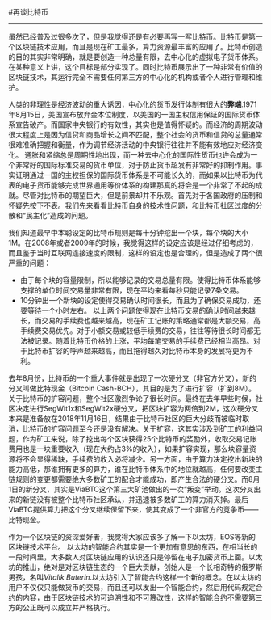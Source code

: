 #再谈比特币
***

虽然已经普及过很多次了，但是我觉得还是有必要再写一写比特币。比特币是第一个区块链技术应用，而且是现在矿工最多，算力资源最丰富的应用了。比特币创造的目的其实非常明确，就是要创造一种总量有限，去中心化的虚拟电子货币体系。在某种意义上讲，这个目标是部分实现了。同时比特币展示出了一种非常有价值的区块链技术，其运行完全不需要任何第三方的中心化的机构或者个人进行管理和维护。

人类的非理性是经济波动的重大诱因，中心化的货币发行体制有很大的**弊端**.1971年8月15日，美国宣布放弃金本位制度，以美国的一国主权信用保证的国际货币体系宣告破产。而国家中央银行的有效性，其实也是值得怀疑的。而经济的周期波动很大程度上是因为信贷和商品增长之间不匹配，整个社会的货币和信贷的总量通常很难准确把握和衡量，作为调节经济活动的中央银行往往并不能有效地应对经济变化。 通胀和紧缩总是周期性地出现，而一种去中心化的国际性货币也许会成为一个非常好的国际标准交易的货币单位，对于防止货币超发有非常好的抑制作用。事实证明通过一国的主权担保的国际货币体系是不可能长久的，而如果以比特币为代表的电子货币能够完成世界通用等价体系的构建那真的将会是一个非常了不起的成就。尽管对比特币的期望巨大，但是前景却并不乐观。首先对于各国政府的压制和怀疑先按下不表。我们先来看看比特币自身的技术性问题，和比特币社区过度的分散和“民主化”造成的问题。

我们知道最早中本聪设定的比特币规则是每十分钟挖出一个块，每个块的大小1M。在2008年或者2009年的时候，我觉得这样的设定应该是经过仔细考虑的，而且鉴于当时互联网连接速度的限制，这样的设定也是合理的，但是造成了两个很严重的问题：
- 由于每个块的容量限制，所以能够记录的交易总量有限。使得比特币体系能够支撑的单位时间交易量非常有限，现在平均来看每秒只能记录7条交易。
- 10分钟出一个新块的设定使得交易确认时间很长，而且为了确保交易成功，还要等待一个小时左右。
以上两个问题使得现在比特币交易的确认时间越来越长，而交易的手续费也越来越高，现在矿工记账的策略通常都是大额交易，高手续费交易优先。对于小额交易或较低手续费的交易，往往等待很长时间都无法被记录。随着比特币价格的上涨，平均每笔交易的手续费已经相当高昂。对于比特币扩容的呼声越来越高，而且拖得越久对比特币本身的发展将更为不利。

去年8月份，比特币的一个重大事件就是出现了一次硬分叉（非官方分叉），新的分叉叫做比特现金（Bitcoin Cash-BCH），其目的是为了进行扩容（扩到8M）。关于比特币的扩容问题，整个社区激烈争论了很长时间。最终在去年早些时候，社区决定进行SegWit1x和SegWit2x硬分叉，把区块扩容为两倍到2M，这次硬分叉本来是准备放在2018年11月16日，结果由于比特币社区的巨大分歧而被临时取消，比特币的扩容问题至今还是没有解决。关于扩容，这其实涉及到矿工的利益问题，作为矿工来说，除了挖出每个区块获得25个比特币的奖励外，收取交易记账费用也是一块重要收入（现在大约占3%的收入），如果扩容实现，那么块容量资源将不会显得稀缺，手续费的收入必将减少。另一方面，由于算力决定挖出新块的能力高低，那谁拥有更多的算力，谁在比特币体系中的地位就越高，任何要改变主链规则的变更都需要绝大多数矿工的配合才能成功，即产生合法的硬分叉。而8月1日的新分叉，其实是ViaBTC这个第三大矿池做出的一次“叛变”举动。这次分叉出来的新链没有被整个比特币社区承认，并迅速被多数矿工的算力消灭掉。最后ViaBTC提供算力把这个分叉继续保留下来，使其变成了一个非官方的竞争币——比特现金。

作为一个区块链的资深爱好者，我觉得大家应该多了解一下以太坊，EOS等新的区块链技术平台。
以太坊的智能合约其实是一个更加有意思的东西，在相当长的一段时间里，大多数人对区块链应用的认识还只是停留在电子加密货币上面。以太坊的推出，绝对是对区块链生态的一个巨大贡献，创始人是一个长相奇特的俄罗斯男孩，名叫*Vitalik Buterin*.以太坊引入了智能合约这样一个新的概念。在以太坊的用户不仅仅只能做货币的交易，而且还可以发出一个智能合约，然后用代码规定合约的内容，由于区块链技术的可追溯性和不可篡改性，这样的智能合约不需要第三方的公正既可以成立并严格执行。
